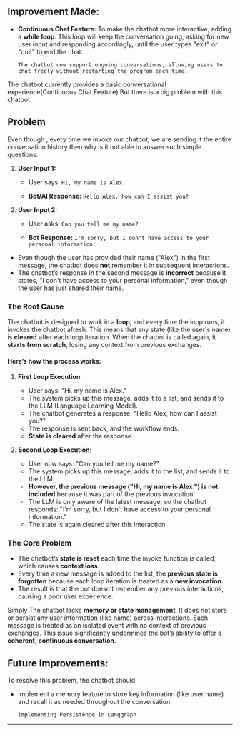##  Improvement Made:

- **Continuous Chat Feature:** To make the chatbot more interactive,  adding a **while loop**. This loop will keep the conversation going, asking for new user input and responding accordingly, until the user types "exit" or "quit" to end the chat.
          
      The chatbot now support ongoing conversations, allowing users to chat freely without restarting the program each time.




The chatbot currently provides a basic conversational experience(Continuous Chat Feature) But there is a big problem with this chatbot

## Problem 
Even though , every time we invoke our chatbot, we are sending it the entire conversation history then why is it not able to answer such simple questions.

1. **User Input 1:**
   - User says: 
     ```Hi, my name is Alex.```
   
   - **Bot/AI Response:** 
     ```Hello Alex, how can I assist you?```

2. **User Input 2:**
   - User asks: 
     ```Can you tell me my name?```
   
   - **Bot Response:** 
     ```I'm sorry, but I don't have access to your personal information.```


- Even though the user has provided their name ("Alex") in the first message, the chatbot does **not** remember it in subsequent interactions.
- The chatbot’s response in the second message is **incorrect** because it states, "I don't have access to your personal information," even though the user has just shared their name.

### The Root Cause

The chatbot is designed to work in a **loop**, and every time the loop runs, it invokes the chatbot afresh. This means that any state (like the user's name) is **cleared** after each loop iteration. When the chatbot is called again, it **starts from scratch**, losing any context from previous exchanges.

#### Here’s how the process works:

1. **First Loop Execution**:
   - User says: "Hi, my name is Alex."
   - The system picks up this message, adds it to a list, and sends it to the LLM (Language Learning Model).
   - The chatbot generates a response: "Hello Alex, how can I assist you?"
   - The response is sent back, and the workflow ends.
   - **State is cleared** after the response.

2. **Second Loop Execution**:
   - User now says: "Can you tell me my name?"
   - The system picks up this message, adds it to the list, and sends it to the LLM.
   - **However, the previous message ("Hi, my name is Alex.") is not included** because it was part of the previous invocation.
   - The LLM is only aware of the latest message, so the chatbot responds: "I'm sorry, but I don't have access to your personal information."
   - The state is again cleared after this interaction.

### The Core Problem

- The chatbot’s **state is reset** each time the invoke function is called, which causes **context loss**.
- Every time a new message is added to the list, the **previous state is forgotten** because each loop iteration is treated as a **new invocation**.
- The result is that the bot doesn't remember any previous interactions, causing a poor user experience.


Simply The chatbot lacks **memory or state management**. It does not store or persist any user information (like name) across interactions. Each message is treated as an isolated event with no context of previous exchanges.
This issue significantly undermines the bot’s ability to offer a **coherent, continuous conversation**.


## Future Improvements:

To resolve this problem, the chatbot should

-  Implement a memory feature to store key information (like user name) and recall it as needed throughout the conversation.  
    
       Implementing Persistence in Langgraph



---